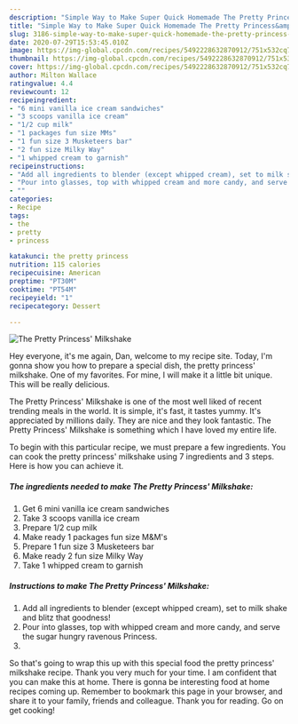 ```yaml
---
description: "Simple Way to Make Super Quick Homemade The Pretty Princess&amp;#39; Milkshake"
title: "Simple Way to Make Super Quick Homemade The Pretty Princess&amp;#39; Milkshake"
slug: 3186-simple-way-to-make-super-quick-homemade-the-pretty-princess-and-39-milkshake
date: 2020-07-29T15:53:45.010Z
image: https://img-global.cpcdn.com/recipes/5492228632870912/751x532cq70/the-pretty-princess-milkshake-recipe-main-photo.jpg
thumbnail: https://img-global.cpcdn.com/recipes/5492228632870912/751x532cq70/the-pretty-princess-milkshake-recipe-main-photo.jpg
cover: https://img-global.cpcdn.com/recipes/5492228632870912/751x532cq70/the-pretty-princess-milkshake-recipe-main-photo.jpg
author: Milton Wallace
ratingvalue: 4.4
reviewcount: 12
recipeingredient:
- "6 mini vanilla ice cream sandwiches"
- "3 scoops vanilla ice cream"
- "1/2 cup milk"
- "1 packages fun size MMs"
- "1 fun size 3 Musketeers bar"
- "2 fun size Milky Way"
- "1 whipped cream to garnish"
recipeinstructions:
- "Add all ingredients to blender (except whipped cream), set to milk shake and blitz that goodness!"
- "Pour into glasses, top with whipped cream and more candy, and serve the sugar hungry ravenous Princess."
- ""
categories:
- Recipe
tags:
- the
- pretty
- princess

katakunci: the pretty princess 
nutrition: 115 calories
recipecuisine: American
preptime: "PT30M"
cooktime: "PT54M"
recipeyield: "1"
recipecategory: Dessert

---
```



![The Pretty Princess&#39; Milkshake](https://img-global.cpcdn.com/recipes/5492228632870912/751x532cq70/the-pretty-princess-milkshake-recipe-main-photo.jpg)

Hey everyone, it's me again, Dan, welcome to my recipe site. Today, I'm gonna show you how to prepare a special dish, the pretty princess&#39; milkshake. One of my favorites. For mine, I will make it a little bit unique. This will be really delicious.



The Pretty Princess&#39; Milkshake is one of the most well liked of recent trending meals in the world. It is simple, it's fast, it tastes yummy. It's appreciated by millions daily. They are nice and they look fantastic. The Pretty Princess&#39; Milkshake is something which I have loved my entire life.


To begin with this particular recipe, we must prepare a few ingredients. You can cook the pretty princess&#39; milkshake using 7 ingredients and 3 steps. Here is how you can achieve it.

<!--inarticleads1-->

##### The ingredients needed to make The Pretty Princess&#39; Milkshake:

1. Get 6 mini vanilla ice cream sandwiches
1. Take 3 scoops vanilla ice cream
1. Prepare 1/2 cup milk
1. Make ready 1 packages fun size M&amp;M&#39;s
1. Prepare 1 fun size 3 Musketeers bar
1. Make ready 2 fun size Milky Way
1. Take 1 whipped cream to garnish




<!--inarticleads2-->

##### Instructions to make The Pretty Princess&#39; Milkshake:

1. Add all ingredients to blender (except whipped cream), set to milk shake and blitz that goodness!
1. Pour into glasses, top with whipped cream and more candy, and serve the sugar hungry ravenous Princess.
1. 




So that's going to wrap this up with this special food the pretty princess&#39; milkshake recipe. Thank you very much for your time. I am confident that you can make this at home. There is gonna be interesting food at home recipes coming up. Remember to bookmark this page in your browser, and share it to your family, friends and colleague. Thank you for reading. Go on get cooking!
